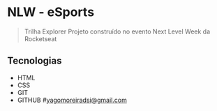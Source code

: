 # NLW - eSports
> Trilha Explorer
Projeto construído no evento Next Level Week da Rocketseat
## Tecnologias
- HTML
- CSS
- GIT
- GITHUB
#yagomoreiradsi@gmail.com
